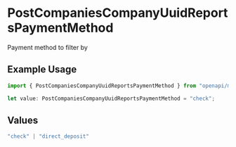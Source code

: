 # PostCompaniesCompanyUuidReportsPaymentMethod

Payment method to filter by

## Example Usage

```typescript
import { PostCompaniesCompanyUuidReportsPaymentMethod } from "openapi/models/operations";

let value: PostCompaniesCompanyUuidReportsPaymentMethod = "check";
```

## Values

```typescript
"check" | "direct_deposit"
```
